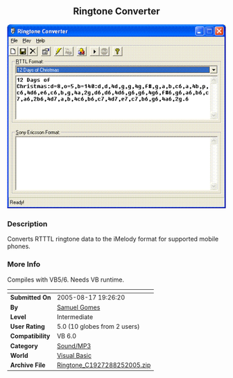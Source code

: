 ﻿<div align="center">

## Ringtone Converter

<img src="PIC200582516673016.GIF">
</div>

### Description

Converts RTTTL ringtone data to the iMelody format for supported mobile phones.
 
### More Info
 
Compiles with VB5/6. Needs VB runtime.


<span>             |<span>
---                |---
**Submitted On**   |2005-08-17 19:26:20
**By**             |[Samuel Gomes](https://github.com/Planet-Source-Code/PSCIndex/blob/master/ByAuthor/samuel-gomes.md)
**Level**          |Intermediate
**User Rating**    |5.0 (10 globes from 2 users)
**Compatibility**  |VB 6\.0
**Category**       |[Sound/MP3](https://github.com/Planet-Source-Code/PSCIndex/blob/master/ByCategory/sound-mp3__1-45.md)
**World**          |[Visual Basic](https://github.com/Planet-Source-Code/PSCIndex/blob/master/ByWorld/visual-basic.md)
**Archive File**   |[Ringtone\_C1927288252005\.zip](https://github.com/Planet-Source-Code/samuel-gomes-ringtone-converter__1-62320/archive/master.zip)









